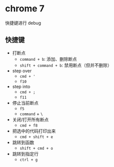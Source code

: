 # chrome 7

快捷键进行 debug

## 快捷键

- 打断点
  - `command + b`: 添加、删除断点
  - `shift + command + b`: 禁用断点（但并不删除）
- step over
  - `cmd + '`
  - `f10`
- step into
  - `cmd + ;`
  - `f11`
- 停止当前断点
  - `f5`
  - `command` + `\`
- 关闭/打开所有断点
  - `cmd + f8`
- 把选中的代码打印出来
  - `cmd + shift + e`
- 跳转到函数
  - `shift + cmd + o`
- 跳转到指定行
  - `ctrl + g`
